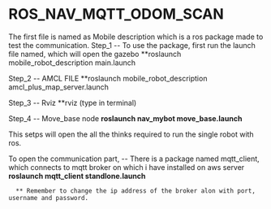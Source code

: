 # ROS_NAV_MQTT_ODOM_SCAN

The first file is named as Mobile description which is a ros package made to test the communication. 
  Step_1 -- To use the package, first run the launch file named, which will open the gazebo
  **roslaunch mobile_robot_description main.launch 
              
  Step_2 --  AMCL FILE
  **roslaunch mobile_robot_description amcl_plus_map_server.launch 
  
  Step_3 --  Rviz
  **rviz  (type in terminal)
              
  Step_4 --  Move_base node
  **roslaunch nav_mybot move_base.launch**
              
This setps will open the all the thinks required to run the single robot with ros. 


To open the communication part, 
  -- There is a package named mqtt_client, which connects to mqtt broker on which i have installed on aws server
   **roslaunch mqtt_client standlone.launch**
      
      ** Remember to change the ip address of the broker alon with port, username and password. 
  
  

